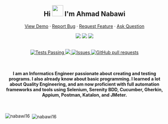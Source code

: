 <h2 align="center"> Hi
<img src="https://raw.githubusercontent.com/iampavangandhi/iampavangandhi/master/gifs/Hi.gif" width=35 />
 I'm Ahmad Nabawi
</h2>

<p align="center">
    <a href="#demo">View Demo</a>
    ·
    <a href="https://github.com/anuraghazra/github-readme-stats/issues/new/choose">Report Bug</a>
    ·
    <a href="https://github.com/anuraghazra/github-readme-stats/issues/new/choose">Request Feature</a>
    ·
    <a href="https://github.com/anuraghazra/github-readme-stats/discussions">Ask Question</a>
</p>
  
<div align="center">
<a href="mailto:a.nabawi16@gmail.com"> <img src="http://img.shields.io/badge/-Gmail-D14836?style=flat&logo=gmail&logoColor=white"></a>
<a href="https://www.linkedin.com/in/ahmad-nabawi-2448341b4/"><img src="http://img.shields.io/badge/-LinkedIn-%230077B5.svg?style=flat&logo=linkedin&logoColor=white"></a>
<a href="https://t.me/Nabawi16"><img src="http://img.shields.io/badge/-Telegram-2CA5E0?style=flat&logo=telegram&logoColor=white"></a>
</div>
<br />
<p align="center">
    <a href="https://github.com/nabawi16/github-readme-stats/actions">
      <img alt="Tests Passing" src="https://github.com/nabawi16/github-readme-stats/workflows/Test/badge.svg" />
    </a>
    <a href="https://codecov.io/gh/nabawi16/github-readme-stats">
      <img src="https://codecov.io/gh/nabawi16/github-readme-stats/branch/master/graph/badge.svg" />
    </a>
    <a href="https://github.com/nabawi16/github-readme-stats/issues">
      <img alt="Issues" src="https://img.shields.io/github/issues/nabawi16/github-readme-stats?color=0088ff" />
    </a>
    <a href="https://github.com/nabawi16/github-readme-stats/pulls">
      <img alt="GitHub pull requests" src="https://img.shields.io/github/issues-pr/nabawi16/github-readme-stats?color=0088ff" />
    </a>
</p>
<br/>
<h4 align="center">I am an Informatics Engineer passionate about creating and testing programs. I also already know about basic programming.
I learned a lot about Quality Engineering, and am now proficient with full automation frameworks and tools using Selenium, Serenity BDD, Cucumber, Gherkin, Appium, Postman, Katalon, and JMeter.
</h4>
<br/>

<p><img align="left" src="https://github-readme-stats.vercel.app/api/top-langs/?username=nabawi16&show_icons=true&theme=tokyonight&locale=en&layout=compact" alt="nabawi16" /></p>
<p>&nbsp;<img align="center" src="https://github-readme-stats.vercel.app/api?username=nabawi16&show_icons=true&theme=radical" alt="nabawi16" /></p>
